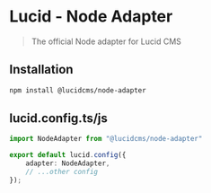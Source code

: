 # Lucid - Node Adapter 

> The official Node adapter for Lucid CMS

## Installation

```bash
npm install @lucidcms/node-adapter
```

## lucid.config.ts/js

```typescript
import NodeAdapter from "@lucidcms/node-adapter"

export default lucid.config({
	adapter: NodeAdapter,
    // ...other config
});
```
